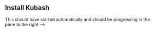 ## Install Kubash

This should have started automatically and should be progressing in the pane to the right -->
